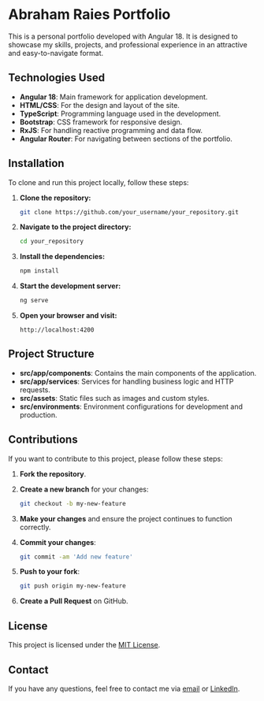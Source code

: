 # Abraham Raies Portfolio

This is a personal portfolio developed with Angular 18. It is designed to showcase my skills, projects, and professional experience in an attractive and easy-to-navigate format.

## Technologies Used

- **Angular 18**: Main framework for application development.
- **HTML/CSS**: For the design and layout of the site.
- **TypeScript**: Programming language used in the development.
- **Bootstrap**: CSS framework for responsive design.
- **RxJS**: For handling reactive programming and data flow.
- **Angular Router**: For navigating between sections of the portfolio.

## Installation

To clone and run this project locally, follow these steps:

1. **Clone the repository:**

    ```bash
    git clone https://github.com/your_username/your_repository.git
    ```

2. **Navigate to the project directory:**

    ```bash
    cd your_repository
    ```

3. **Install the dependencies:**

    ```bash
    npm install
    ```

4. **Start the development server:**

    ```bash
    ng serve
    ```

5. **Open your browser and visit:**

    ```
    http://localhost:4200
    ```

## Project Structure

- **src/app/components**: Contains the main components of the application.
- **src/app/services**: Services for handling business logic and HTTP requests.
- **src/assets**: Static files such as images and custom styles.
- **src/environments**: Environment configurations for development and production.

## Contributions

If you want to contribute to this project, please follow these steps:

1. **Fork the repository**.
2. **Create a new branch** for your changes:

    ```bash
    git checkout -b my-new-feature
    ```

3. **Make your changes** and ensure the project continues to function correctly.
4. **Commit your changes**:

    ```bash
    git commit -am 'Add new feature'
    ```

5. **Push to your fork**:

    ```bash
    git push origin my-new-feature
    ```

6. **Create a Pull Request** on GitHub.

## License

This project is licensed under the [MIT License](https://opensource.org/license/MIT).

## Contact

If you have any questions, feel free to contact me via [email](mailto:abrahamraies@gmail.com) or [LinkedIn](https://www.linkedin.com/in/abraham-raies).
